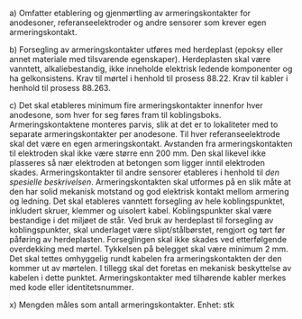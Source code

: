 a) Omfatter etablering og gjenmørtling av armeringskontakter for anodesoner, referanseelektroder og andre sensorer som krever egen armeringskontakt.

b) Forsegling av armeringskontakter utføres med herdeplast (epoksy eller annet materiale med tilsvarende egenskaper). Herdeplasten skal være vanntett, alkaliebestandig, ikke inneholde elektrisk ledende komponenter og ha gelkonsistens.
Krav til mørtel i henhold til prosess 88.22. Krav til kabler i henhold til prosess 88.263.

c) Det skal etableres minimum fire armeringskontakter innenfor hver anodesone, som hver for seg føres fram til koblingsboks. Armeringskontaktene monteres parvis, slik at det er to lokaliteter med to separate armeringskontakter per anodesone.
Til hver referanseelektrode skal det være en egen armeringskontakt. Avstanden fra armeringskontakten til elektroden skal ikke være større enn 200 mm. Den skal likevel ikke plasseres så nær elektroden at betongen som ligger inntil elektroden skades.
Armeringskontakter til andre sensorer etableres i henhold til *den spesielle beskrivelsen*.
Armeringskontakten skal utformes på en slik måte at den har solid mekanisk motstand og god elektrisk kontakt mellom armering og ledning. Det skal etableres vanntett forsegling av hele koblingspunktet, inkludert skruer, klemmer og uisolert kabel.
Koblingspunkter skal være bestandige i det miljøet de står. Ved bruk av herdeplast til forsegling av koblingspunkter, skal underlaget være slipt/stålbørstet, rengjort og tørt før påføring av herdeplasten.
Forseglingen skal ikke skades ved etterfølgende overdekking med mørtel. Tykkelsen på belegget skal være minimum 2 mm.
Det skal tettes omhyggelig rundt kabelen fra armeringskontakten der den kommer ut av mørtelen. I tillegg skal det foretas en mekanisk beskyttelse av kabelen i dette punktet.
Armeringskontakter med tilhørende kabler merkes med kode eller identitetsnummer.

x) Mengden måles som antall armeringskontakter. Enhet: stk

